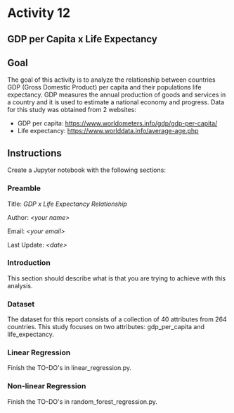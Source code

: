 # Activity 12

## GDP per Capita x Life Expectancy

## Goal
The goal of this activity is to analyze the relationship between countries GDP (Gross Domestic Product) per capita and their populations life expectancy. GDP measures the annual production of goods and services in a country and it is used to estimate a national economy and progress. Data for this study was obtained from 2 websites:

* GDP per capita: https://www.worldometers.info/gdp/gdp-per-capita/
* Life expectancy: https://www.worlddata.info/average-age.php
 
## Instructions

Create a Jupyter notebook with the following sections: 

### Preamble

Title: *GDP x Life Expectancy Relationship*

Author: *\<your name\>*

Email: *\<your email\>*

Last Update: *\<date\>*

### Introduction

This section should describe what is that you are trying to achieve with this analysis. 

### Dataset

The dataset for this report consists of a collection of 40 attributes from 264 countries. This study focuses on two attributes: gdp_per_capita and life_expectancy. 

### Linear Regression

Finish the TO-DO's in linear_regression.py. 

### Non-linear Regression 

Finish the TO-DO's in random_forest_regression.py. 


